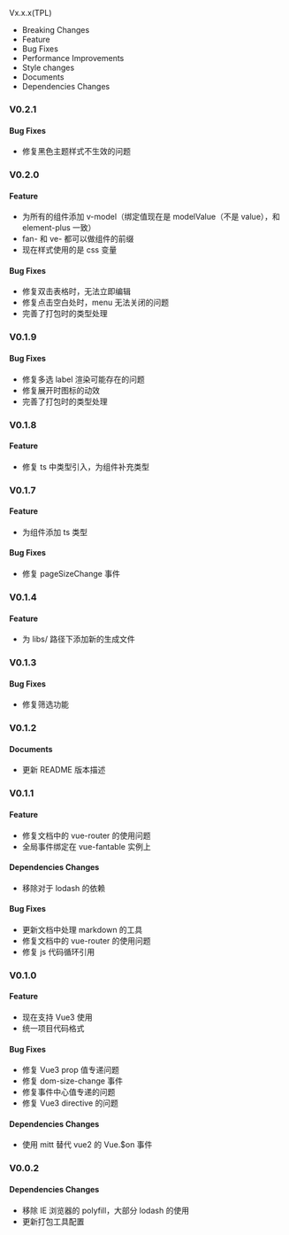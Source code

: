 Vx.x.x(TPL)

- Breaking Changes
- Feature
- Bug Fixes
- Performance Improvements
- Style changes
- Documents
- Dependencies Changes

### V0.2.1

#### Bug Fixes

- 修复黑色主题样式不生效的问题

### V0.2.0

#### Feature

- 为所有的组件添加 v-model（绑定值现在是 modelValue（不是 value），和 element-plus 一致）
- fan- 和 ve- 都可以做组件的前缀
- 现在样式使用的是 css 变量

#### Bug Fixes

- 修复双击表格时，无法立即编辑
- 修复点击空白处时，menu 无法关闭的问题
- 完善了打包时的类型处理

### V0.1.9

#### Bug Fixes

- 修复多选 label 渲染可能存在的问题
- 修复展开时图标的动效
- 完善了打包时的类型处理

### V0.1.8

#### Feature

- 修复 ts 中类型引入，为组件补充类型

### V0.1.7

#### Feature

- 为组件添加 ts 类型

#### Bug Fixes

- 修复 pageSizeChange 事件

### V0.1.4

#### Feature

- 为 libs/ 路径下添加新的生成文件

### V0.1.3

#### Bug Fixes

- 修复筛选功能

### V0.1.2

#### Documents

- 更新 README 版本描述

### V0.1.1

#### Feature

- 修复文档中的 vue-router 的使用问题
- 全局事件绑定在 vue-fantable 实例上

#### Dependencies Changes

- 移除对于 lodash 的依赖

#### Bug Fixes

- 更新文档中处理 markdown 的工具
- 修复文档中的 vue-router 的使用问题
- 修复 js 代码循环引用

### V0.1.0

#### Feature

- 现在支持 Vue3 使用
- 统一项目代码格式

#### Bug Fixes

- 修复 Vue3 prop 值专递问题
- 修复 dom-size-change 事件
- 修复事件中心值专递的问题
- 修复 Vue3 directive 的问题

#### Dependencies Changes

- 使用 mitt 替代 vue2 的 Vue.$on 事件

### V0.0.2


#### Dependencies Changes

- 移除 IE 浏览器的 polyfill，大部分 lodash 的使用
- 更新打包工具配置
